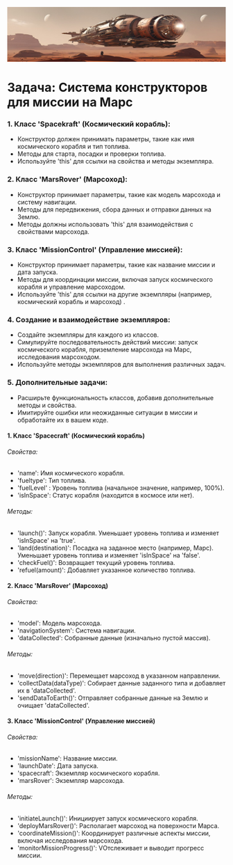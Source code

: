 ![Mars](/images/mars.jpg)
# Задача: Система конструкторов для миссии на Марс

### 1\. Класс \'Spacekraft\' (Космический корабль): 
* Конструктор должен принимать параметры, такие как имя космического корабля и тип топлива.
* Методы для старта, посадки и проверки топлива. 
* Используйте \'this\' для ссылки на свойства и методы экземпляра.

### 2\. Класс \'MarsRover\' (Марсоход): 
* Конструктор принимает параметры, такие как модель марсохода и систему навигации. 
* Методы для передвижения, сбора данных и отправки данных на Землю. 
* Методы должны использовать \'this\' для взаимодействия с свойствами марсохода.

### З. Класс \'MissionControl\' (Управление миссией): 
* Конструктор принимает параметры, такие как название миссии и дата запуска. 
* Методы для координации миссии, включая запуск космического корабля и управление марсоходом. 
* Используйте \'this\' для ссылки на другие экземпляры (например, космический корабль и марсоход) .

### 4\. Создание и взаимодействие экземпляров: 
* Создайте экземпляры для каждого из классов. 
* Симулируйте последовательность действий миссии: запуск космического корабля, приземление марсохода на Марс, исследования марсоходом. 
* Используйте методы экземпляров для выполнения различных задач.

### 5\. Дополнительные задачи: 
* Расширьте функциональность классов, добавив дополнительные методы и свойства. 
* Имитируйте ошибки или неожиданные ситуации в миссии и обработайте их в вашем коде.

#### 1\. Kлacc \'Spacecraft\' (Космический корабль) 
###### Свойства: 
* \'name\': Имя космического корабля. 
* \'fueltype\': Тип топлива. 
* \'fuelLevel\' : Уровень топлива (начальное значение, например, 100%). 
* \'isInSpace\': Статус корабля (находится в космосе или нет). 

###### Методы: 
* \'launch()\': Запуск корабля. Уменьшает уровень топлива и изменяет \'isInSpace\' на \'true\'.
* \'land(destination)\': Посадка на заданное место (например, Марс). Уменьшает уровень топлива и изменяет \'isInSpace\' на \'false\'.
* \'checkFuel()\': Возвращает текущий уровень топлива. 
* \'refuel(amount)\': Добавляет указанное количество топлива.

#### 2\. Класс \'MarsRover\' (Марсоход) 
###### Свойства: 
* \'model\': Модель марсохода. 
* \'navigationSystem\': Система навигации. 
* \'dataCollected\': Собранные данные (изначально пустой массив). 

###### Методы:
* \'move(direction)\': Перемещает марсоход в указанном направлении.
* \'collectData(dataType)\': Собирает данные заданного типа и добавляет их в \'dataCollected\'. 
* \'sendDataToEarth()\': Отправляет собранные данные на Землю и очищает \'dataCollected\'.

#### 3\. Класс \'MissionControl\' (Управление миссией) 
###### Свойства:
* \'missionName\': Название миссии. 
* \'launchDate\': Дата запуска.
* \'spacecraft\': Экземпляр космического корабля. 
* \'marsRover\': Экземпляр марсохода. 

###### Методы: 
* \'initiateLaunch()\': Инициирует запуск космического корабля. 
* \'deployMarsRover()\': Располагает марсоход на поверхности Марса. 
* \'coordinateMission()\': Координирует различные аспекты миссии, включая исследования марсохода. 
* \'monitorMissionProgress()\': VОтслеживает и выводит прогресс миссии.
